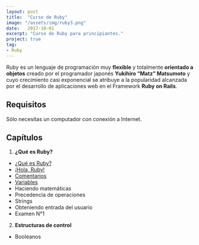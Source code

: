 ```yaml
---
layout: post
title:  "Curso de Ruby"
image: "/assets/img/ruby3.png"
date:   2017-10-01
excerpt: "Curso de Ruby para principiantes."
project: true
tag:
- Ruby
---
```


Ruby es un lenguaje de programación muy **flexible** y totalmente **orientado a objetos** creado por el programador japonés **Yukihiro “Matz” Matsumoto** y cuyo crecimiento casi exponencial se atribuye a la popularidad alcanzada por el desarrollo de aplicaciones web en el Framework **Ruby on Rails**.

## Requisitos

Sólo necesitas un computador con conexión a Internet.

## Capítulos

1. **¿Qué es Ruby?**
* [¿Qué es Ruby?](https://nisoto.github.io/que-es-ruby/)
* [¡Hola, Ruby!](https://nisoto.github.io/hola-ruby/)
* [Comentarios](https://nisoto.github.io/comentarios-ruby/)
* [Variables](https://nisoto.github.io/variables-ruby/)
* Haciendo matemáticas
* Precedencia de operaciones
* Strings
* Obteniendo entrada del usuario
* Examen N°1
2. **Estructuras de control**
* Booleanos 
